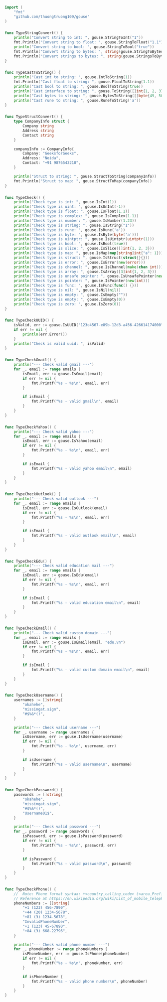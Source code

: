 
# <Badge style='font-size: 1.8rem; text-shadow: 1px 1px 2px rgba(0, 0, 0, 0.3); padding: 0.35rem 0.75rem 0.35rem 0;' type='info' text='🔖 Type' />


```go
import (
	"fmt"
	"github.com/thuongtruong109/gouse"
)
```

### <Badge style='font-size: 1.1rem;' type='tip' text='1. type string convert' />



```go
func TypeStringConvert() {
	println("Convert string to int: ", gouse.StringToInt("1"))
	fmt.Println("Convert string to float: ", gouse.StringToFloat("1.1"))
	println("Convert string to bool: ", gouse.StringToBool("true"))
	fmt.Println("Convert string to bytes: ", string(gouse.StringToBytes("1")), "->", gouse.StringToBytes("1"))
	fmt.Println("Convert strings to bytes: ", string(gouse.StringsToBytes([]string{"1", "2", "3"})), "->", gouse.StringsToBytes([]string{"1", "2", "3"}))
}
```

### <Badge style='font-size: 1.1rem;' type='tip' text='2. type cast to string' />



```go
func TypeCastToString() {
	println("Cast int to string: ", gouse.IntToString(1))
	fmt.Println("Cast float to string: ", gouse.FloatToString(1.1))
	println("Cast bool to string: ", gouse.BoolToString(true))
	println("Cast interface to string: ", gouse.ToString([]int{1, 2, 3}))
	println("Cast bytes to string: ", gouse.BytesToString([]byte{49, 50, 51}))
	println("Cast rune to string: ", gouse.RuneToString('a'))
}
```

### <Badge style='font-size: 1.1rem;' type='tip' text='3. type struct convert' />



```go
func TypeStructConvert() {
	type CompanyInfo struct {
		Company string
		Address string
		Contact string
	}

	companyInfo := CompanyInfo{
		Company: "GeeksforGeeks",
		Address: "Noida",
		Contact: "+91 9876543210",
	}

	println("Struct to string: ", gouse.StructToString(companyInfo))
	fmt.Println("Struct to map: ", gouse.StructToMap(companyInfo))
}
```

### <Badge style='font-size: 1.1rem;' type='tip' text='4. type check' />



```go
func TypeCheck() {
	println("Check type is int: ", gouse.IsInt(1))
	println("Check type is uint: ", gouse.IsUnInt(-1))
	println("Check type is float: ", gouse.IsFloat(1.1))
	println("Check type is complex: ", gouse.IsComplex(1.1))
	println("Check type is number: ", gouse.IsNumber(1.23))
	println("Check type is string: ", gouse.IsString("1"))
	println("Check type is rune: ", gouse.IsRune('a'))
	println("Check type is byte: ", gouse.IsByte(byte('a')))
	println("Check type is uintptr: ", gouse.IsUintptr(uintptr(1)))
	println("Check type is bool: ", gouse.IsBool(true))
	println("Check type is slice: ", gouse.IsSlice([]int{1, 2, 3}))
	println("Check type is map: ", gouse.IsMap(map[string]int{"a": 1}))
	println("Check type is struct: ", gouse.IsStruct(struct{}{}))
	println("Check type is error: ", gouse.IsError(new(error)))
	println("Check type is channel: ", gouse.IsChannel(make(chan int)))
	println("Check type is array: ", gouse.IsArray([3]int{1, 2, 3}))
	println("Check type is unsafe pointer: ", gouse.IsUnsafePointer(new(*int)))
	println("Check type is pointer: ", gouse.IsPointer(new(int)))
	println("Check type is func: ", gouse.IsFunc(func() {}))
	println("Check type is nil: ", gouse.IsNil(nil))
	println("Check type is empty: ", gouse.IsEmpty(""))
	println("Check type is empty: ", gouse.IsEmpty(0))
	println("Check type is zero: ", gouse.IsZero(0))
}
```

### <Badge style='font-size: 1.1rem;' type='tip' text='5. type check u u i d' />



```go
func TypeCheckUUID() {
	isValid, err := gouse.IsUUID("123e4567-e89b-12d3-a456-426614174000")
	if err != nil {
		println(err.Error())
	}
	println("Check is valid uuid: ", isValid)
}
```

### <Badge style='font-size: 1.1rem;' type='tip' text='6. type check gmail' />



```go
func TypeCheckGmail() {
	println("--- Check valid gmail ---")
	for _, email := range emails {
		isEmail, err := gouse.IsGmail(email)
		if err != nil {
			fmt.Printf("%s - %s\n", email, err)
		}

		if isEmail {
			fmt.Printf("%s - valid gmail\n", email)
		}
	}
}
```

### <Badge style='font-size: 1.1rem;' type='tip' text='7. type check yahoo' />



```go
func TypeCheckYahoo() {
	println("--- Check valid yahoo ---")
	for _, email := range emails {
		isEmail, err := gouse.IsYahoo(email)
		if err != nil {
			fmt.Printf("%s - %s\n", email, err)
		}

		if isEmail {
			fmt.Printf("%s - valid yahoo email\n", email)
		}
	}
}
```

### <Badge style='font-size: 1.1rem;' type='tip' text='8. type check outlook' />



```go
func TypeCheckOutlook() {
	println("--- Check valid outlook ---")
	for _, email := range emails {
		isEmail, err := gouse.IsOutlook(email)
		if err != nil {
			fmt.Printf("%s - %s\n", email, err)
		}

		if isEmail {
			fmt.Printf("%s - valid outlook email\n", email)
		}
	}
}
```

### <Badge style='font-size: 1.1rem;' type='tip' text='9. type check edu' />



```go
func TypeCheckEdu() {
	println("--- Check valid education mail ---")
	for _, email := range emails {
		isEmail, err := gouse.IsEdu(email)
		if err != nil {
			fmt.Printf("%s - %s\n", email, err)
		}

		if isEmail {
			fmt.Printf("%s - valid education email\n", email)
		}
	}
}
```

### <Badge style='font-size: 1.1rem;' type='tip' text='10. type check email' />



```go
func TypeCheckEmail() {
	println("--- Check valid custom domain ---")
	for _, email := range emails {
		isEmail, err := gouse.IsEmail(email, "edu.vn")
		if err != nil {
			fmt.Printf("%s - %s\n", email, err)
		}

		if isEmail {
			fmt.Printf("%s - valid custom domain email\n", email)
		}
	}
}
```

### <Badge style='font-size: 1.1rem;' type='tip' text='11. type check username' />



```go
func TypeCheckUsername() {
	usernames := []string{
		"okahehe",
		"missingat.sign",
		"#$%&*()",
	}

	println("--- Check valid username ---")
	for _, username := range usernames {
		isUsername, err := gouse.IsUsername(username)
		if err != nil {
			fmt.Printf("%s - %s\n", username, err)
		}

		if isUsername {
			fmt.Printf("%s - valid username\n", username)
		}
	}
}
```

### <Badge style='font-size: 1.1rem;' type='tip' text='12. type check password' />



```go
func TypeCheckPassword() {
	passwords := []string{
		"okahehe",
		"missingat.sign",
		"#$%&*()",
		"Username01$",
	}

	println("--- Check valid password ---")
	for _, password := range passwords {
		isPassword, err := gouse.IsPassword(password)
		if err != nil {
			fmt.Printf("%s - %s\n", password, err)
		}

		if isPassword {
			fmt.Printf("%s - valid password\n", password)
		}
	}
}
```

### <Badge style='font-size: 1.1rem;' type='tip' text='13. type check phone' />



```go
func TypeCheckPhone() {
	//  Note: Phone format syntax: +<country_calling_code> (<area_Prefix_mobile_code>) <phone_number>
	// Reference at https://en.wikipedia.org/wiki/List_of_mobile_telephone_prefixes_by_country#:~:text=Property%20Value%20%20Country%20or%20unrecognized%20territory%20,73%20%20%20Etisalat%20%20%20www.etisalat.af%20
	phoneNumbers := []string{
		"+1 (123) 456-7890",
		"+44 (20) 1234-5678",
		"+81 (3) 1234-5678",
		"InvalidPhoneNumber",
		"+1 (123) 45-67890",
		"+84 (3) 668-22796",
	}

	println("--- Check valid phone number ---")
	for _, phoneNumber := range phoneNumbers {
		isPhoneNumber, err := gouse.IsPhone(phoneNumber)
		if err != nil {
			fmt.Printf("%s - %s\n", phoneNumber, err)
		}

		if isPhoneNumber {
			fmt.Printf("%s - valid phone number\n", phoneNumber)
		}
	}
}
```
